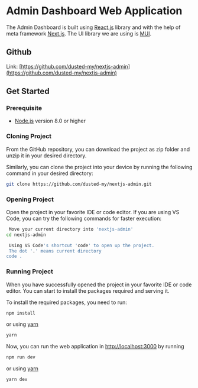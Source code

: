 # Admin Dashboard Web Application

The Admin Dashboard is built using [React.js](https://reactjs.org/) library and with the help of meta framework [Next.js](https://nextjs.org/). The UI library we are using is [MUI](https://mui.com/).

## Github

Link: [https://github.com/dusted-my/nextjs-admin](https://github.com/dusted-my/nextjs-admin)

## Get Started

### Prerequisite

- [Node.js](https://nodejs.org/) version 8.0 or higher

### Cloning Project

From the GitHub repository, you can download the project as zip folder and unzip it in your desired directory.

Similarly, you can clone the project into your device by running the following command in your desired directory:

```bash
git clone https://github.com/dusted-my/nextjs-admin.git
```

### Opening Project

Open the project in your favorite IDE or code editor. If you are using VS Code, you can try the following commands for faster execution:

```bash
 Move your current directory into 'nextjs-admin'
cd nextjs-admin

 Using VS Code's shortcut 'code' to open up the project.
 The dot '.' means current directory
code .
```

### Running Project

When you have successfully opened the project in your favorite IDE or code editor. You can start to install the packages required and serving it.

To install the required packages, you need to run:

```bash
npm install
```

or using [yarn](https://yarnpkg.com/)

```bash
yarn
```

Now, you can run the web application in [http://localhost:3000](http://localhost:3000) by running

```bash
npm run dev
```

or using [yarn](https://yarnpkg.com/)

```bash
yarn dev
```
